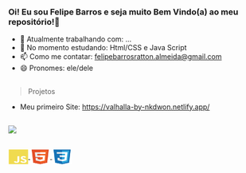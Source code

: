 ### Oi! Eu sou Felipe Barros e seja muito Bem Vindo(a) ao meu repositório!👋

- 🔭 Atualmente trabalhando com: ...
- 🌱 No momento estudando: Html/CSS e Java Script
- 📫 Como me contatar: felipebarrosratton.almeida@gmail.com
- 😄 Pronomes: ele/dele

##

> Projetos

+ Meu primeiro Site: https://valhalla-by-nkdwon.netlify.app/

##

<div>
    <a href="https://github.com/nkdwon">
      <img height="180em" src="https://github-readme-stats.vercel.app/api?username=nkdwon&show_icons=true&theme=dark"/>
</div>

##
  
<div style="display: inline_block">
  <img align="center" alt="felps-Js" height="30" width="40" src="https://raw.githubusercontent.com/devicons/devicon/master/icons/javascript/javascript-plain.svg">
  <img align="center" alt="felps-HTML" height="30" width="40" src="https://raw.githubusercontent.com/devicons/devicon/master/icons/html5/html5-original.svg">
  <img align="center" alt="felps-CSS" height="30" width="40" src="https://raw.githubusercontent.com/devicons/devicon/master/icons/css3/css3-original.svg">
  
##
    
</div>
